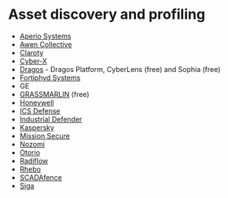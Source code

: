 # Asset discovery and profiling

* [Aperio Systems](https://www.aperio-systems.com/)
* [Awen Collective](https://www.awencollective.com/)
* [Claroty](https://www.claroty.com/)
* [Cyber-X](https://cyberx.tech/)
* [Dragos](https://www.dragos.com/) - Dragos Platform, CyberLens (free) and Sophia (free)
* [Fortiphyd Systems](https://www.fortiphyd.com/)
* GE
* [GRASSMARLIN](https://github.com/nsacyber/GRASSMARLIN) (free)
* [Honeywell](https://www.honeywellprocess.com/en-US/explore/products/Forge%20Cybersecurity/Pages/default.aspx)
* [ICS Defense](https://icsdefense.net/)
* [Industrial Defender](https://www.industrialdefender.com/)
* [Kaspersky](https://ics.kaspersky.com/)
* [Mission Secure](https://www.missionsecure.com/)
* [Nozomi](https://www.nozominetworks.com/)
* [Otorio](https://www.otorio.com)
* [Radiflow](https://radiflow.com/)
* [Rhebo](https://www.rhebo.com)
* [SCADAfence](https://www.scadafence.com/)
* [Siga](https://sigasec.com/)